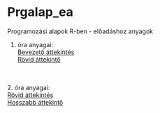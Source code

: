 # Prgalap_ea
Programozási alapok R-ben - előadáshoz anyagok
<br/>
1. óra anyagai:<br/>
<a href="https://tgoktatas.github.io/Prgalap_ea/1ora_bevezetes.html">Bevezető áttekintés</a> <br/>
<a href="https://tgoktatas.github.io/Prgalap_ea/1ora_infografika.html">Rövid áttekintő</a> <br/>
<br/>
<br/>
2. óra anyagai:<br/>
<a href="https://tgoktatas.github.io/Prgalap_ea/2ora_info.html">Rövid áttekintés</a> <br/>
<a href="https://tgoktatas.github.io/Prgalap_ea/2ora_sum.html">Hosszabb áttekintő</a> <br/>


